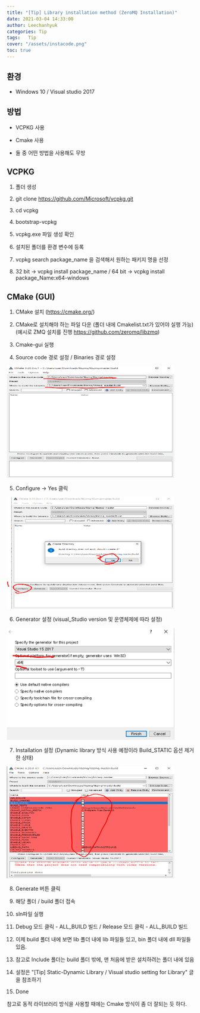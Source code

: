 ```yaml
---
title: "[Tip] Library installation method (ZeroMQ Installation)"
date: 2021-03-04 14:33:00
author: Leechanhyuk
categories: Tip
tags:	Tip
cover: "/assets/instacode.png"
toc: true
---
```


## 환경

 - Windows 10 / Visual studio 2017

## 방법

 - VCPKG 사용

 - Cmake 사용

 - 둘 중 어떤 방법을 사용해도 무방

## VCPKG

 1. 폴더 생성

 2. git clone https://github.com/Microsoft/vcpkg.git

 3. cd vcpkg

 4. bootstrap-vcpkg

 5. vcpkg.exe 파일 생성 확인

 6. 설치된 폴더를 환경 변수에 등록

 7. vcpkg search package_name 을 검색해서 원하는 패키지 명을 선정

 8. 32 bit -> vcpkg install package_name / 64 bit -> vcpkg install package_Name:x64-windows

## CMake (GUI)

 1. CMake 설치 (https://cmake.org/)

 2. CMake로 설치해야 하는 파일 다운 (폴더 내에 Cmakelist.txt가 있어야 실행 가능) (예시로 ZMQ 설치를 진행 https://github.com/zeromq/libzmq)

 3. Cmake-gui 실행

 4. Source code 경로 설정 / Binaries 경로 설정

 <img src="/assets/image/20210304/cmake.png" width="450px" height="300px" title="MAE" alt="MAE">
 
 5. Configure -> Yes 클릭

 <img src="/assets/image/20210304/configure.png" width="450px" height="300px" title="MAE" alt="MAE">

 6. Generator 설정 (visual_Studio version 및 운영체제에 따라 설정)

 <img src="/assets/image/20210304/generater.png" width="450px" height="300px" title="MAE" alt="MAE">

 7. Installation 설정 (Dynamic library 방식 사용 예정이라 Build_STATIC 옵션 제거한 상태)

 <img src="/assets/image/20210304/done.png" width="450px" height="300px" title="MAE" alt="MAE">

 8. Generate 버튼 클릭

 9. 해당 폴더 / build 폴더 접속

 10. sln파일 실행

 11. Debug 모드 클릭 - ALL_BUILD 빌드 / Release 모드 클릭 - ALL_BUILD 빌드

 12. 이제 build 폴더 내에 보면 lib 폴더 내에 lib 파일들 있고, bin 폴더 내에 dll 파일들 있음.

 13. 참고로 Include 폴더는 build 폴더 밖에, 맨 처음에 받은 설치하려는 폴더 내에 있음

 14. 설정은 "[Tip] Static-Dynamic Library / Visual studio setting for Library" 글을 참조하기

 15. Done

 참고로 동적 라이브러리 방식을 사용할 때에는 Cmake 방식이 좀 더 잘되는 듯 하다.

 



